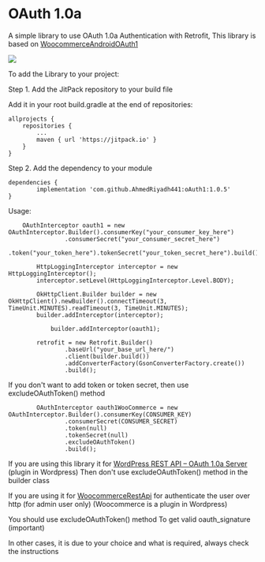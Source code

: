# OAuth 1.0a

A simple library to use OAuth 1.0a Authentication with Retrofit, This library is based
on [WoocommerceAndroidOAuth1](https://github.com/rameshvoltella/WoocommerceAndroidOAuth1)

[![](https://jitpack.io/v/ahmedhnewa/OAuth1.0a.svg)](https://jitpack.io/#ahmedhnewa/OAuth1.0a)

To add the Library to your project:

Step 1. Add the JitPack repository to your build file

Add it in your root build.gradle at the end of repositories:

	allprojects {
		repositories {
			...
			maven { url 'https://jitpack.io' }
		}
	}

Step 2. Add the dependency to your module

	dependencies {
	        implementation 'com.github.AhmedRiyadh441:oAuth1:1.0.5'
	}

Usage:

	    OAuthInterceptor oauth1 = new OAuthInterceptor.Builder().consumerKey("your_consumer_key_here")
                    .consumerSecret("your_consumer_secret_here")
                    .token("your_token_here").tokenSecret("your_token_secret_here").build();
		    
            HttpLoggingInterceptor interceptor = new HttpLoggingInterceptor();
            interceptor.setLevel(HttpLoggingInterceptor.Level.BODY);

            OkHttpClient.Builder builder = new OkHttpClient().newBuilder().connectTimeout(3, TimeUnit.MINUTES).readTimeout(3, TimeUnit.MINUTES);
            builder.addInterceptor(interceptor);
	    
                builder.addInterceptor(oauth1);

            retrofit = new Retrofit.Builder()
                    .baseUrl("your_base_url_here/")
                    .client(builder.build())
                    .addConverterFactory(GsonConverterFactory.create())
                    .build();

If you don't want to add token or token secret, then use excludeOAuthToken() method

		    OAuthInterceptor oauth1WooCommerce = new OAuthInterceptor.Builder().consumerKey(CONSUMER_KEY)
                    .consumerSecret(CONSUMER_SECRET)
                    .token(null)
                    .tokenSecret(null)
                    .excludeOAuthToken()
                    .build();

If you are using this library it for
[WordPress REST API – OAuth 1.0a Server](https://wordpress.org/plugins/rest-api-oauth1/) (plugin in Wordpress)
Then don't use excludeOAuthToken() method in the builder class

If you are using it for [WoocommerceRestApi](https://woocommerce.github.io/woocommerce-rest-api-docs/#authentication-over-http) for authenticate the user over http (for admin user only) (Woocommerce is a
plugin in Wordpress)

You should use excludeOAuthToken() method
To get valid oauth_signature (important)

In other cases, it is due to your choice and what is required, always check the instructions
